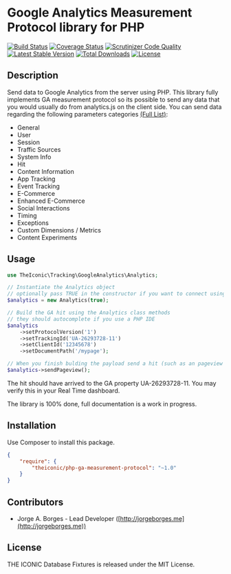 Google Analytics Measurement Protocol library for PHP
===========================
[![Build Status](https://travis-ci.org/theiconic/php-ga-measurement-protocol.svg?branch=v1.0.0)](https://travis-ci.org/theiconic/php-ga-measurement-protocol) [![Coverage Status](https://img.shields.io/coveralls/theiconic/php-ga-measurement-protocol.svg)](https://coveralls.io/r/theiconic/php-ga-measurement-protocol?branch=master) [![Scrutinizer Code Quality](https://scrutinizer-ci.com/g/theiconic/php-ga-measurement-protocol/badges/quality-score.png?b=master)](https://scrutinizer-ci.com/g/theiconic/php-ga-measurement-protocol/?branch=master) [![Latest Stable Version](https://poser.pugx.org/theiconic/php-ga-measurement-protocol/v/stable.svg)](https://packagist.org/packages/theiconic/php-ga-measurement-protocol) [![Total Downloads](https://poser.pugx.org/theiconic/php-ga-measurement-protocol/downloads.svg)](https://packagist.org/packages/theiconic/php-ga-measurement-protocol) [![License](https://poser.pugx.org/theiconic/php-ga-measurement-protocol/license.svg)](https://packagist.org/packages/theiconic/php-ga-measurement-protocol)

## Description

Send data to Google Analytics from the server using PHP. This library fully implements GA measurement protocol so its possible to send any data that you would usually do from analytics.js on the client side. You can send data regarding the following parameters categories [(Full List)](https://developers.google.com/analytics/devguides/collection/protocol/v1/parameters):
* General
* User
* Session
* Traffic Sources
* System Info
* Hit
* Content Information
* App Tracking
* Event Tracking
* E-Commerce
* Enhanced E-Commerce
* Social Interactions
* Timing
* Exceptions
* Custom Dimensions / Metrics
* Content Experiments

## Usage
```php
use TheIconic\Tracking\GoogleAnalytics\Analytics;

// Instantiate the Analytics object
// optionally pass TRUE in the constructor if you want to connect using HTTPS
$analytics = new Analytics(true);

// Build the GA hit using the Analytics class methods
// they should autocomplete if you use a PHP IDE
$analytics
    ->setProtocolVersion('1')
    ->setTrackingId('UA-26293728-11')
    ->setClientId('12345678')
    ->setDocumentPath('/mypage');

// When you finish bulding the payload send a hit (such as an pageview or event)
$analytics->sendPageview();
```
The hit should have arrived to the GA property UA-26293728-11. You may verify this in your Real Time dashboard.

The library is 100% done, full documentation is a work in progress.

## Installation

Use Composer to install this package.

```json
{
    "require": {
        "theiconic/php-ga-measurement-protocol": "~1.0"
    }
}
```

## Contributors

* Jorge A. Borges - Lead Developer ([http://jorgeborges.me](http://jorgeborges.me))

## License

THE ICONIC Database Fixtures is released under the MIT License.

